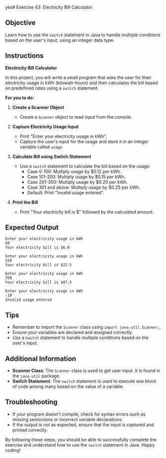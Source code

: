 yes# Exercise 43: Electricity Bill Calculator

## Objective
Learn how to use the `switch` statement in Java to handle multiple conditions based on the user's input, using an integer data type.

## Instructions

**Electricity Bill Calculator**

In this project, you will write a small program that asks the user for their electricity usage in kWh (kilowatt-hours) and then calculates the bill based on predefined rates using a `switch` statement.

**For you to do:**

1. **Create a Scanner Object**
    - Create a `Scanner` object to read input from the console.

2. **Capture Electricity Usage Input**
    - Print "Enter your electricity usage in kWh".
    - Capture the user's input for the usage and store it in an integer variable called `usage`.

3. **Calculate Bill using Switch Statement**
    - Use a `switch` statement to calculate the bill based on the usage:
        - Case 0-100: Multiply usage by $0.12 per kWh.
        - Case 101-200: Multiply usage by $0.15 per kWh.
        - Case 201-300: Multiply usage by $0.20 per kWh.
        - Case 301 and above: Multiply usage by $0.25 per kWh.
        - Default: Print "Invalid usage entered".

4. **Print the Bill**
    - Print "Your electricity bill is $" followed by the calculated amount.

## Expected Output
```
Enter your electricity usage in kWh
50
Your electricity bill is $6.0
```

```
Enter your electricity usage in kWh
150
Your electricity bill is $22.5
```

```
Enter your electricity usage in kWh
350
Your electricity bill is $87.5
```

```
Enter your electricity usage in kWh
-10
Invalid usage entered
```

## Tips
- Remember to import the `Scanner` class using `import java.util.Scanner;`.
- Ensure your variables are declared and assigned correctly.
- Use a `switch` statement to handle multiple conditions based on the user's input.

## Additional Information
- **Scanner Class**: The `Scanner` class is used to get user input. It is found in the `java.util` package.
- **Switch Statement**: The `switch` statement is used to execute one block of code among many based on the value of a variable.

## Troubleshooting
- If your program doesn't compile, check for syntax errors such as missing semicolons or incorrect variable declarations.
- If the output is not as expected, ensure that the input is captured and printed correctly.

By following these steps, you should be able to successfully complete the exercise and understand how to use the `switch` statement in Java. Happy coding!
